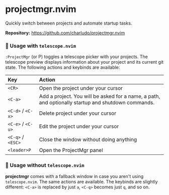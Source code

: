 # projectmgr.nvim

Quickly switch between projects and automate startup tasks.

**Repository:** <https://github.com/charludo/projectmgr.nvim>

### 🦑 Usage with `telescope.nvim`

`:ProjectMgr` (or <leader>P) toggles a telescope picker with your projects. The telescope preview displays information about your project
and its current git state.
The following actions and keybinds are available:

| Key               | Action                                                                                             |
| :---------------- | :------------------------------------------------------------------------------------------------- |
| `<CR>`            | Open the project under your cursor                                                                 |
| `<C-a>`           | Add a project. You will be asked for a name, a path, and optionally startup and shutdown commands. |
| `<C-d>` / `<C-x>` | Delete project under your cursor                                                                   |
| `<C-e>` / `<C-u>` | Edit the project under your cursor                                                                 |
| `<C-q>` / `<ESC>` | Close the window without doing anything                                                            |
| `<leader>P`       | Open the ProjectMgr panel                                                                          |

### 🦑 Usage without `telescope.nvim`

**projectmgr** comes with a fallback window in case you aren't using `telescope.nvim`. The same actions are available.
The keybinds are slightly different: `<C-a>` is replaced by just `a`, `<C-q>` becomes just `q`, and so on.
